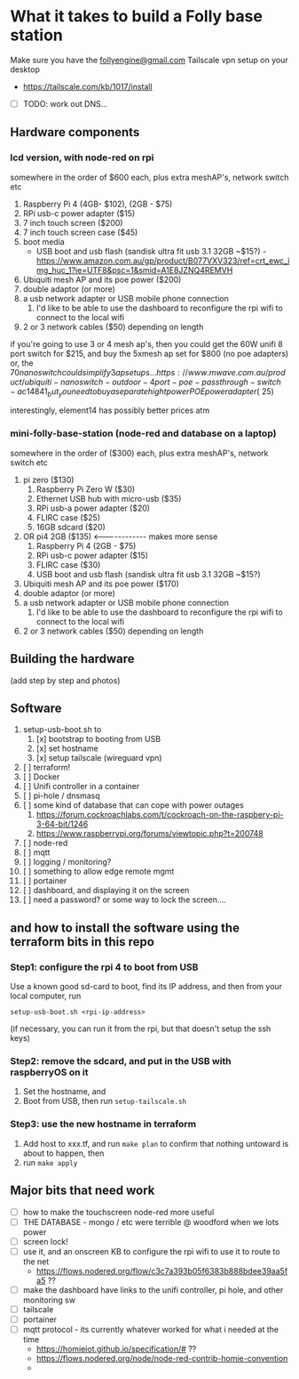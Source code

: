# What it takes to build a Folly base station

Make sure you have the follyengine@gmail.com Tailscale vpn setup on your desktop

- https://tailscale.com/kb/1017/install
- [ ] TODO: work out DNS...

## Hardware components

### lcd version, with node-red on rpi

somewhere in the order of \$600 each, plus extra meshAP's, network switch etc

1. Raspberry Pi 4 (4GB- $102), (2GB - $75)
2. RPi usb-c power adapter (\$15)
3. 7 inch touch screen (\$200)
4. 7 inch touch screen case (\$45)
5. boot media
   - USB boot and usb flash (sandisk ultra fit usb 3.1 32GB ~\$15?) - https://www.amazon.com.au/gp/product/B077VXV323/ref=crt_ewc_img_huc_1?ie=UTF8&psc=1&smid=A1E8JZNQ4REMVH
6. Ubiquiti mesh AP and its poe power (\$200)
7. double adaptor (or more)
8. a usb network adapter or USB mobile phone connection
   1. I'd like to be able to use the dashboard to reconfigure the rpi wifi to connect to the local wifi
9. 2 or 3 network cables (\$50) depending on length

if you're going to use 3 or 4 mesh ap's, then you could get the 60W unifi 8 port switch for $215, and buy the 5xmesh ap set for $800 (no poe adapters)
or, the $70 nanoswitch could simplify 3 ap setups... https://www.mwave.com.au/product/ubiquiti-nanoswitch-outdoor-4port-poe-passthrough-switch-ac14841
_but_ you need to buy a separate hight power POE power adapter (~$25)

interestingly, element14 has possibly better prices atm

### mini-folly-base-station (node-red and database on a laptop)

somewhere in the order of (\$300) each, plus extra meshAP's, network switch etc

1. pi zero (\$130)
   1. Raspberry Pi Zero W (\$30)
   2. Ethernet USB hub with micro-usb (\$35)
   3. RPi usb-a power adapter (\$20)
   4. FLIRC case (\$25)
   5. 16GB sdcard (\$20)
2. OR pi4 2GB (\$135) <------------ makes more sense
   1. Raspberry Pi 4 (2GB - \$75)
   2. RPi usb-c power adapter (\$15)
   3. FLIRC case (\$30)
   4. USB boot and usb flash (sandisk ultra fit usb 3.1 32GB ~\$15?)
3. Ubiquiti mesh AP and its poe power (\$170)
4. double adaptor (or more)
5. a usb network adapter or USB mobile phone connection
   1. I'd like to be able to use the dashboard to reconfigure the rpi wifi to connect to the local wifi
6. 2 or 3 network cables (\$50) depending on length

## Building the hardware

(add step by step and photos)

## Software

1. setup-usb-boot.sh to
   1. [x] bootstrap to booting from USB
   2. [x] set hostname
   3. [x] setup tailscale (wireguard vpn)
2. [ ] terraform!
3. [ ] Docker
4. [ ] Unifi controller in a container
5. [ ] pi-hole / dnsmasq
6. [ ] some kind of database that can cope with power outages
   1. https://forum.cockroachlabs.com/t/cockroach-on-the-raspbery-pi-3-64-bit/1246
   2. https://www.raspberrypi.org/forums/viewtopic.php?t=200748
7. [ ] node-red
8. [ ] mqtt
9. [ ] logging / monitoring?
10. [ ] something to allow edge remote mgmt
11. [ ] portainer
12. [ ] dashboard, and displaying it on the screen
13. [ ] need a password? or some way to lock the screen....

## and how to install the software using the terraform bits in this repo

### Step1: configure the rpi 4 to boot from USB

Use a known good sd-card to boot, find its IP address, and then from your local computer, run

```
setup-usb-boot.sh <rpi-ip-address>
```

(if necessary, you can run it from the rpi, but that doesn't setup the ssh keys)

### Step2: remove the sdcard, and put in the USB with raspberryOS on it

1. Set the hostname, and
2. Boot from USB, then run `setup-tailscale.sh`

### Step3: use the new hostname in terraform

1. Add host to xxx.tf, and run `make plan` to confirm that nothing untoward is about to happen, then
2. run `make apply`

## Major bits that need work

- [ ] how to make the touchscreen node-red more useful
- [ ] THE DATABASE - mongo / etc were terrible @ woodford when we lots power
- [ ] screen lock!
- [ ] use it, and an onscreen KB to configure the rpi wifi to use it to route to the net
  - https://flows.nodered.org/flow/c3c7a393b05f6383b888bdee39aa5fa5 ??
- [ ] make the dashboard have links to the unifi controller, pi hole, and other monitoring sw
- [ ] tailscale
- [ ] portainer
- [ ] mqtt protocol - its currently whatever worked for what i needed at the time
  - https://homieiot.github.io/specification/# ??
  - https://flows.nodered.org/node/node-red-contrib-homie-convention
  -
